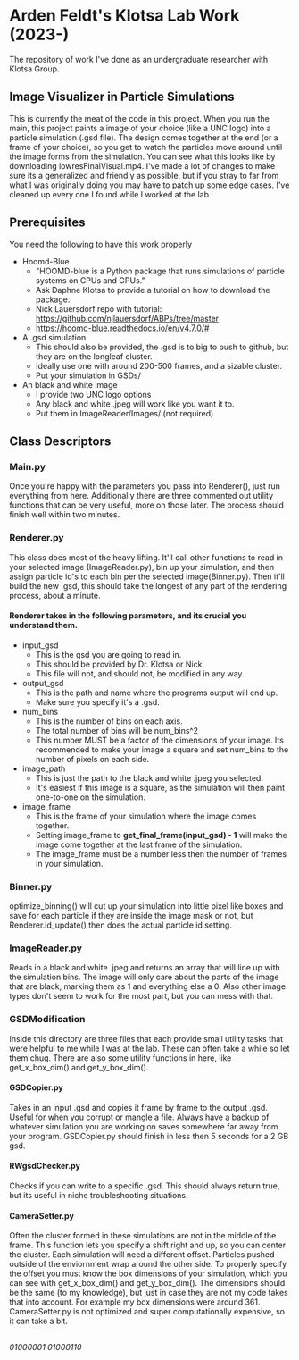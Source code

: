 # Arden Feldt's Klotsa Lab Work (2023-)
The repository of work I've done as an undergraduate researcher with Klotsa Group.

## Image Visualizer in Particle Simulations
This is currently the meat of the code in this project. When you run the main, this project paints a image of your choice (like a UNC logo) into a particle simulation (.gsd file). The design comes together at the end (or a frame of your choice), so you get to watch the particles move around until the image forms from the simulation. You can see what this looks like by downloading lowresFinalVisual.mp4. I've made a lot of changes to make sure its a generalized and friendly as possible, but if you stray to far from what I was originally doing you may have to patch up some edge cases. I've cleaned up every one I found while I worked at the lab.

## Prerequisites
You need the following to have this work properly
* Hoomd-Blue
  * "HOOMD-blue is a Python package that runs simulations of particle systems on CPUs and GPUs."
  * Ask Daphne Klotsa to provide a tutorial on how to download the package.
  * Nick Lauersdorf repo with tutorial: https://github.com/njlauersdorf/ABPs/tree/master 
  * https://hoomd-blue.readthedocs.io/en/v4.7.0/#
* A .gsd simulation
  * This should also be provided, the .gsd is to big to push to github, but they are on the longleaf cluster.
  * Ideally use one with around 200-500 frames, and a sizable cluster.
  * Put your simulation in GSDs/
* An black and white image
  * I provide two UNC logo options
  * Any black and white .jpeg will work like you want it to.
  * Put them in ImageReader/Images/ (not required)

## Class Descriptors

### Main.py
Once you're happy with the parameters you pass into Renderer(), just run everything from here. Additionally there are three commented out utility functions that can be very useful, more on those later. The process should finish well within two minutes.

### Renderer.py
This class does most of the heavy lifting. It'll call other functions to read in your selected image (ImageReader.py), bin up your simulation, and then assign particle id's to each bin per the selected image(Binner.py). Then it'll build the new .gsd, this should take the longest of any part of the rendering process, about a minute.

#### Renderer takes in the following parameters, and its crucial you understand them.
* input_gsd
  * This is the gsd you are going to read in.
  * This should be provided by Dr. Klotsa or Nick.
  * This file will not, and should not, be modified in any way.
* output_gsd
  * This is the path and name where the programs output will end up.
  * Make sure you specify it's a .gsd.
* num_bins
  * This is the number of bins on each axis.
  * The total number of bins will be num_bins^2
  * This number MUST be a factor of the dimensions of your image. Its recommended to make your image a square and set num_bins to the number of pixels on each side.
* image_path
  * This is just the path to the black and white .jpeg you selected.
  * It's easiest if this image is a square, as the simulation will then paint one-to-one on the simulation.
* image_frame
  * This is the frame of your simulation where the image comes together.
  * Setting image_frame to **get_final_frame(input_gsd) - 1** will make the image come together at the last frame of the simulation.
  * The image_frame must be a number less then the number of frames in your simulation.

### Binner.py
optimize_binning() will cut up your simulation into little pixel like boxes and save for each particle if they are inside the image mask or not, but Renderer.id_update() then does the actual particle id setting.

### ImageReader.py
Reads in a black and white .jpeg and returns an array that will line up with the simulation bins. The image will only care about the parts of the image that are black, marking them as 1 and everything else a 0. Also other image types don't seem to work for the most part, but you can mess with that.

### GSDModification
Inside this directory are three files that each provide small utility tasks that were helpful to me while I was at the lab. These can often take a while so let them chug. There are also some utility functions in here, like get_x_box_dim() and get_y_box_dim().

#### GSDCopier.py
Takes in an input .gsd and copies it frame by frame to the output .gsd. Useful for when you corrupt or mangle a file. Always have a backup of whatever simulation you are working on saves somewhere far away from your program. GSDCopier.py should finish in less then 5 seconds for a 2 GB gsd.

#### RWgsdChecker.py
Checks if you can write to a specific .gsd. This should always return true, but its useful in niche troubleshooting situations.

#### CameraSetter.py
Often the cluster formed in these simulations are not in the middle of the frame. This function lets you specify a shift right and up, so you can center the cluster. Each simulation will need a different offset. Particles pushed outside of the enviornment wrap around the other side. To properly specify the offset you must know the box dimensions of your simulation, which you can see with get_x_box_dim() and get_y_box_dim(). The dimensions should be the same (to my knowledge), but just in case they are not my code takes that into account. For example my box dimensions were around 361. CameraSetter.py is not optimized and super computationally expensive, so it can take a bit.
## 
*01000001 01000110*
